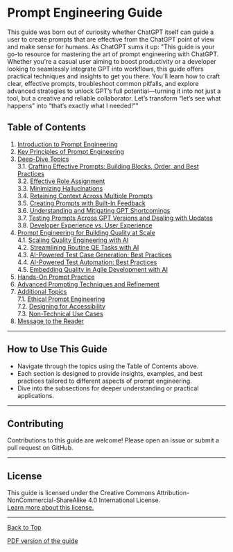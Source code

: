 # Prompt Engineering Guide

This guide was born out of curiosity whether ChatGPT itself can guide a user to create prompts that are effective from the ChatGPT point of view and  make sense for humans.
As ChatGPT sums it up: "This guide is your go-to resource for mastering the art of prompt engineering with ChatGPT. Whether you're a casual user aiming to boost productivity or a developer looking to seamlessly integrate GPT into workflows, this guide offers practical techniques and insights to get you there. You'll learn how to craft clear, effective prompts, troubleshoot common pitfalls, and explore advanced strategies to unlock GPT’s full potential—turning it into not just a tool, but a creative and reliable collaborator. Let’s transform “let’s see what happens” into “that’s exactly what I needed!”"

## Table of Contents

1. [Introduction to Prompt Engineering](guide/1-introduction.md)  
2. [Key Principles of Prompt Engineering](guide/2-key-principles.md)  
3. [Deep-Dive Topics](guide/3-deep-dive-topics.md)  
   3.1. [Crafting Effective Prompts: Building Blocks, Order, and Best Practices](guide/3.1-crafting-prompts.md)  
   3.2. [Effective Role Assignment](guide/3.2-role-assignment.md)  
   3.3. [Minimizing Hallucinations](guide/3.3-minimizing-hallucinations.md)  
   3.4. [Retaining Context Across Multiple Prompts](guide/3.4-retaining-context.md)  
   3.5. [Creating Prompts with Built-In Feedback](guide/3.5-feedback-prompts.md)  
   3.6. [Understanding and Mitigating GPT Shortcomings](guide/3.6-mitigating-shortcomings.md)  
   3.7. [Testing Prompts Across GPT Versions and Dealing with Updates](guide/3.7-testing-prompts.md)  
   3.8. [Developer Experience vs. User Experience](guide/3.8-dev-vs-user.md)  
4. [Prompt Engineering for Building Quality at Scale](guide/4-quality-at-scale.md)  
   4.1. [Scaling Quality Engineering with AI](guide/4.1-scaling-quality.md)  
   4.2. [Streamlining Routine QE Tasks with AI](guide/4.2-streamlining-tasks.md)  
   4.3. [AI-Powered Test Case Generation: Best Practices](guide/4.3-test-case-generation.md)  
   4.4. [AI-Powered Test Automation: Best Practices](guide/4.4-test-automation.md)  
   4.5. [Embedding Quality in Agile Development with AI](guide/4.5-agile-development.md)  
5. [Hands-On Prompt Practice](guide/5-hands-on-practice.md)  
6. [Advanced Prompting Techniques and Refinement](guide/6-advanced-techniques.md)  
7. [Additional Topics](guide/7-additional-topics.md)  
   7.1. [Ethical Prompt Engineering](guide/7.1-ethical-prompting.md)  
   7.2. [Designing for Accessibility](guide/7.2-accessibility.md)  
   7.3. [Non-Technical Use Cases](guide/7.3-non-technical.md)  
8. [Message to the Reader](guide/message-to-reader.md)  

---

## How to Use This Guide
- Navigate through the topics using the Table of Contents above.
- Each section is designed to provide insights, examples, and best practices tailored to different aspects of prompt engineering.
- Dive into the subsections for deeper understanding or practical applications.

---

## Contributing
Contributions to this guide are welcome! Please open an issue or submit a pull request on GitHub.

---

## License
This guide is licensed under the Creative Commons Attribution-NonCommercial-ShareAlike 4.0 International License.  
[Learn more about this license.](http://creativecommons.org/licenses/by-nc-sa/4.0/)

---

[Back to Top](#prompt-engineering-guide)

[PDF version of the guide](../guide/resources/Prompt_Engineering_Guide.pdf)
